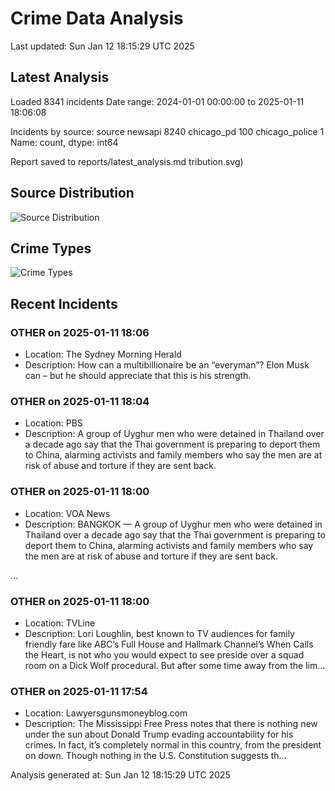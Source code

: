 # Crime Data Analysis
Last updated: Sun Jan 12 18:15:29 UTC 2025

## Latest Analysis

Loaded 8341 incidents
Date range: 2024-01-01 00:00:00 to 2025-01-11 18:06:08

Incidents by source:
source
newsapi           8240
chicago_pd         100
chicago_police       1
Name: count, dtype: int64

Report saved to reports/latest_analysis.md
tribution.svg)

## Source Distribution
![Source Distribution](images/source_distribution.svg)

## Crime Types
![Crime Types](images/crime_types.svg)

## Recent Incidents

### OTHER on 2025-01-11 18:06
- Location: The Sydney Morning Herald
- Description: How can a multibillionaire be an “everyman”? Elon Musk can – but he should appreciate that this is his strength.


### OTHER on 2025-01-11 18:04
- Location: PBS
- Description: A group of Uyghur men who were detained in Thailand over a decade ago say that the Thai government is preparing to deport them to China, alarming activists and family members who say the men are at risk of abuse and torture if they are sent back.


### OTHER on 2025-01-11 18:00
- Location: VOA News
- Description: BANGKOK — A group of Uyghur men who were detained in Thailand over a decade ago say that the Thai government is preparing to deport them to China, alarming activists and family members who say the men are at risk of abuse and torture if they are sent back.


…


### OTHER on 2025-01-11 18:00
- Location: TVLine
- Description: Lori Loughlin, best known to TV audiences for family friendly fare like ABC’s Full House and Hallmark Channel’s When Calls the Heart, is not who you would expect to see preside over a squad room on a Dick Wolf procedural. But after some time away from the lim…


### OTHER on 2025-01-11 17:54
- Location: Lawyersgunsmoneyblog.com
- Description: The Mississippi Free Press notes that there is nothing new under the sun about Donald Trump evading accountability for his crimes. In fact, it’s completely normal in this country, from the president on down. Though nothing in the U.S. Constitution suggests th…

Analysis generated at: Sun Jan 12 18:15:29 UTC 2025
